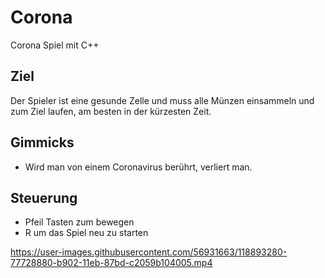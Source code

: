 
# Corona
Corona Spiel mit C++

## Ziel
Der Spieler ist eine gesunde Zelle und muss alle Münzen einsammeln und zum Ziel laufen, am besten in der kürzesten Zeit.

## Gimmicks
- Wird man von einem Coronavirus berührt, verliert man.

## Steuerung
- Pfeil Tasten zum bewegen
- R um das Spiel neu zu starten


https://user-images.githubusercontent.com/56931663/118893280-77728880-b902-11eb-87bd-c2059b104005.mp4



